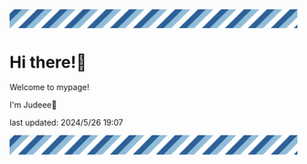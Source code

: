 <!-- Header image -->
<img src="./pokemon/pokemon_36.png" width="1000">

# Hi there!👋

Welcome to mypage!

I'm Judeee🐷

last updated: 2024/5/26 19:07

<!-- Footer image -->
<img src="./pokemon/pokemon_36.png" width="1000">
